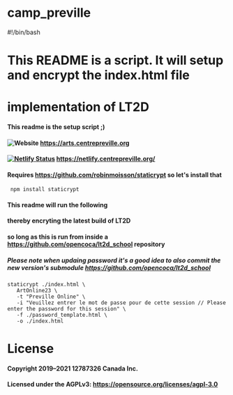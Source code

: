 # camp_preville

#!/bin/bash

# This README is a script. It will setup and encrypt the index.html file

# implementation of LT2D

#### This readme is the setup script ;)
#### ![Website](https://img.shields.io/website?label=Pr%C3%A9ville&up_message=online&url=https%3A%2F%2Farts.centrepreville.org%2F) https://arts.centrepreville.org 
#### [![Netlify Status](https://api.netlify.com/api/v1/badges/e75ec369-ba7d-4e12-a04a-8e370e3f91c0/deploy-status)](https://app.netlify.com/sites/sharp-wright-a04f34/deploys) https://netlify.centrepreville.org/


#### Requires https://github.com/robinmoisson/staticrypt so let's install that
     
     npm install staticrypt

#### This readme will run the following

#### thereby encryting the latest build of LT2D 
#### so long as this is run from inside a https://github.com/opencoca/lt2d_school repository
##### Please note when updaing password it's a good idea to also commit the new version's submodule https://github.com/opencoca/lt2d_school



    staticrypt ./index.html \
       ArtOnline23 \
       -t "Preville Online" \
       -i "Veuillez entrer le mot de passe pour de cette session // Please enter the password for this session" \
       -f ./password_template.html \
       -o ./index.html

# License
#### Copyright 2019–2021 12787326 Canada Inc.
#### Licensed under the AGPLv3: https://opensource.org/licenses/agpl-3.0
